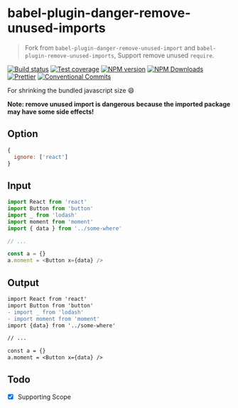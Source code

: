 # babel-plugin-danger-remove-unused-imports

> Fork from `babel-plugin-danger-remove-unused-import` and `babel-plugin-remove-unused-imports`, Support remove unused `require`.

[![Build status](https://img.shields.io/travis/imcuttle/babel-plugin-danger-remove-unused-import/master.svg?style=flat-square)](https://travis-ci.org/imcuttle/babel-plugin-danger-remove-unused-import)
[![Test coverage](https://img.shields.io/codecov/c/github/imcuttle/babel-plugin-danger-remove-unused-import.svg?style=flat-square)](https://codecov.io/github/imcuttle/babel-plugin-danger-remove-unused-import?branch=master)
[![NPM version](https://img.shields.io/npm/v/babel-plugin-danger-remove-unused-import.svg?style=flat-square)](https://www.npmjs.com/package/babel-plugin-danger-remove-unused-import)
[![NPM Downloads](https://img.shields.io/npm/dm/babel-plugin-danger-remove-unused-import.svg?style=flat-square&maxAge=43200)](https://www.npmjs.com/package/babel-plugin-danger-remove-unused-import)
[![Prettier](https://img.shields.io/badge/code_style-prettier-ff69b4.svg?style=flat-square)](https://prettier.io/)
[![Conventional Commits](https://img.shields.io/badge/Conventional%20Commits-1.0.0-yellow.svg?style=flat-square)](https://conventionalcommits.org)

For shrinking the bundled javascript size :smile:

**Note: remove unused import is dangerous**
**because the imported package may have some side effects!**

## Option

```javascript
{
  ignore: ['react']
}
```

## Input

```javascript
import React from 'react'
import Button from 'button'
import _ from 'lodash'
import moment from 'moment'
import { data } from '../some-where'

// ...

const a = {}
a.moment = <Button x={data} />
```

## Output

```diff
import React from 'react'
import Button from 'button'
- import _ from 'lodash'
- import moment from 'moment'
import {data} from '../some-where'

// ...

const a = {}
a.moment = <Button x={data} />
```

## Todo

- [x] Supporting Scope
